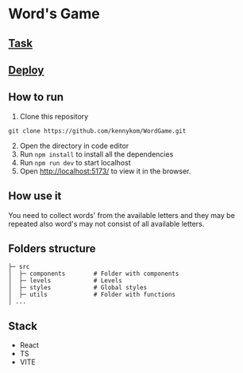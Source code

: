 # Word's Game

## [Task](https://drive.google.com/drive/folders/1F5ydfakV3lbSOj7JUogKfpYW4E8wz18l?usp=drive_link)

## [Deploy](https://kennykom.github.io/WordGame/)

## How to run

1. Clone this repository

```
git clone https://github.com/kennykom/WordGame.git
```

2. Open the directory in code editor
3. Run `npm install` to install all the dependencies
4. Run `npm run dev` to start localhost
5. Open [http://localhost:5173/](http://localhost:3000) to view it in the browser.

## How use it
You need to collect words' from the available letters and they may be repeated also word's may not consist of all available letters.

## Folders structure
```
├─ src                 
│  ├─ components        # Folder with components
│  ├─ levels            # Levels
│  ├─ styles            # Global styles
│  ├─ utils             # Folder with functions
│ ...
```
## Stack
- React
- TS
- VITE